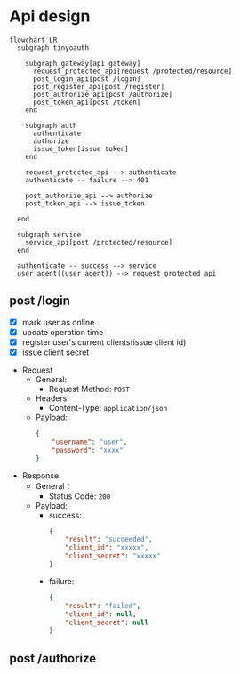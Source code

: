# Api design

```{mermaid}
flowchart LR
  subgraph tinyoauth

    subgraph gateway[api gateway]
      request_protected_api[request /protected/resource]
      post_login_api[post /login]
      post_register_api[post /register]
      post_authorize_api[post /authorize]
      post_token_api[post /token]
    end

    subgraph auth
      authenticate
      authorize
      issue_token[issue token]
    end

    request_protected_api --> authenticate
    authenticate -- failure --> 401

    post_authorize_api --> authorize
    post_token_api --> issue_token

  end

  subgraph service
    service_api[post /protected/resource]
  end

  authenticate -- success --> service
  user_agent((user agent)) --> request_protected_api
```

## post /login

- [x] mark user as online
- [x] update operation time
- [x] register user's current clients(issue client id)
- [x] issue client secret

* Request
  * General:
    * Request Method: `POST`
  * Headers:
    * Content-Type: `application/json`
  * Payload:
    ```json
    {
        "username": "user",
        "password": "xxxx"
    }
    ```
* Response
  * General：
    * Status Code: `200`
  * Payload:
    * success:
        ```json
        {
            "result": "succeeded",
            "client_id": "xxxxx",
            "client_secret": "xxxxx"
        }
        ```
    * failure:
        ```json
        {
            "result": "failed",
            "client_id": null,
            "client_secret": null
        }
        ```


## post /authorize
